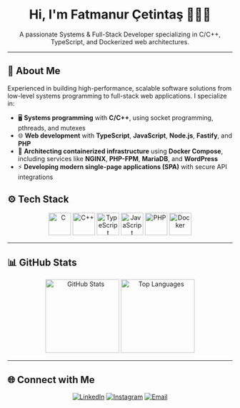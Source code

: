 <h1 align="center">Hi, I'm Fatmanur Çetintaş 👩🏼‍💻</h1>
<p align="center">
A passionate Systems & Full-Stack Developer specializing in C/C++, TypeScript, and Dockerized web architectures.
</p>

---

## 🧩 About Me

Experienced in building high-performance, scalable software solutions from low-level systems programming to full-stack web applications. I specialize in:

- 🖥️ **Systems programming** with **C/C++**, using socket programming, pthreads, and mutexes  
- 🌐 **Web development** with **TypeScript**, **JavaScript**, **Node.js**, **Fastify**, and **PHP**  
- 🐳 **Architecting containerized infrastructure** using **Docker Compose**, including services like **NGINX**, **PHP-FPM**, **MariaDB**, and **WordPress**  
- ⚡ **Developing modern single-page applications (SPA)** with secure API integrations

## ⚙️ Tech Stack  

<p align="center">
  <img src="https://cdn.simpleicons.org/c/00599C" height="50" alt="C" />
  <img src="https://cdn.simpleicons.org/cplusplus/00599C" height="50" alt="C++" />
  <img src="https://cdn.simpleicons.org/typescript/3178C6" height="50" alt="TypeScript" />
  <img src="https://cdn.simpleicons.org/javascript/F7DF1E" height="50" alt="JavaScript" />
  <img src="https://cdn.simpleicons.org/php/777BB4" height="50" alt="PHP" />
  <img src="https://cdn.simpleicons.org/docker/2496ED" height="50" alt="Docker" />
</p>

---

## 📊 GitHub Stats  

<p align="center">
  <img src="https://github-readme-stats.vercel.app/api?username=facetint&show_icons=true&theme=radical" alt="GitHub Stats" height="165"/>
  <img src="https://github-readme-stats.vercel.app/api/top-langs/?username=facetint&layout=compact&theme=radical" alt="Top Languages" height="165"/>
</p>

---

## 🌐 Connect with Me  

<p align="center">
  <a href="https://linkedin.com/in/fatmanurcetintas/"><img src="https://img.icons8.com/fluent/48/000000/linkedin.png" alt="LinkedIn"/></a>
  <a href="https://www.instagram.com/fatmanur.cetintas12/"><img src="https://img.icons8.com/fluent/48/000000/instagram-new.png" alt="Instagram"/></a>
  <a href="mailto:fatmanurcetintas7@gmail.com"><img src="https://img.icons8.com/fluent/48/000000/gmail-new.png" alt="Email"/></a>
</p>
